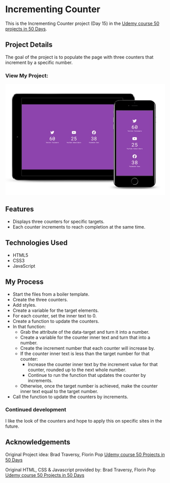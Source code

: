 # Incrementing Counter

This is the Incrementing Counter project (Day 15) in the [Udemy course 50 projects in 50 Days](https://www.udemy.com/course/50-projects-50-days/?src=sac&kw=50+projects+50+days).

## Project Details

The goal of the project is to populate the page with three counters that increment by a specific number. 

### View My Project:

![Screenshot](img/smartmockups_incr-counter.jpg)

## Features

- Displays three counters for specific targets.
- Each counter increments to reach completion at the same time.

## Technologies Used

- HTML5
- CSS3
- JavaScript

## My Process

- Start the files from a boiler template.
- Create the three counters.
- Add styles.
- Create a variable for the target elements.
- For each counter, set the inner text to 0.
- Create a function to update the counters.
- In that function:
    * Grab the attribute of the data-target and turn it into a number.
    * Create a variable for the counter inner text and turn that into a number.
    * Create the increment number that each counter will increase by.
    * If the counter inner text is less than the target number for that counter:
        * Increase the counter inner text by the increment value for that counter, rounded up to the next whole number.
        * Continue to run the function that updates the counter by increments.
    * Otherwise, once the target number is achieved, make the counter inner text equal to the target number. 
- Call the function to update the counters by increments.

### Continued development

I like the look of the counters and hope to apply this on specific sites in the future.  

## Acknowledgements

Original Project idea: Brad Traversy, Florin Pop [Udemy course 50 Projects in 50 Days](https://www.udemy.com/course/50-projects-50-days/?src=sac&kw=50+projects+50+days)

Original HTML, CSS & Javascript provided by: Brad Traversy, Florin Pop [Udemy course 50 Projects in 50 Days](https://www.udemy.com/course/50-projects-50-days/?src=sac&kw=50+projects+50+days)